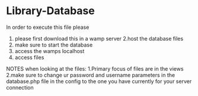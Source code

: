 # Library-Database
In order to execute this file please 
1. please first download this in a wamp server
2.host the database files 
3. make sure to start the database 
4. access the wamps localhost
5. access files


NOTES when looking at the files:
1.Primary focus of files are in the views
2.make sure to change ur password and username parameters in the database.php file in the config to the one you have currently for your server connection
